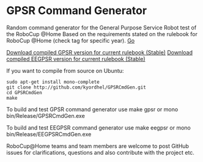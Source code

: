 GPSR Command Generator
======================

Random command generator for the General Purpose Service Robot test of the RoboCup @Home
Based on the requirements stated on the rulebook for RoboCup @Home (check tag for specific year). [Go](http://www.robocupathome.org/rules)

[Download compiled GPSR version for current rulebook (Stable)](http://github.com/kyordhel/GPSRCmdGen/blob/master/bin/Release/GPSRCmdGen.exe?raw=true)
[Download compiled EEGPSR version for current rulebook (Stable)](http://github.com/kyordhel/GPSRCmdGen/blob/master/bin/Release/EEGPSRCmdGen.exe?raw=true)

If you want to compile from source on Ubuntu:

    sudo apt-get install mono-complete
    git clone http://github.com/kyordhel/GPSRCmdGen.git
    cd GPSRCmdGen
    make
    
To build and test GPSR command generator use
    make gpsr
or
    mono bin/Release/GPSRCmdGen.exe


To build and test EEGPSR command generator use
    make eegpsr
or
    mono bin/Release/EEGPSRCmdGen.exe

RoboCup@Home teams and team members are welcome to post GitHub issues for clarifications, questions and also contribute with the project etc.
